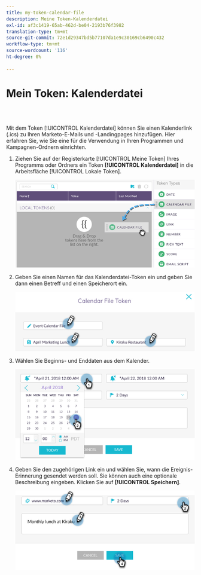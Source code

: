 ```yaml
---
title: my-token-calendar-file
description: Meine Token-Kalenderdatei
exl-id: af3c1419-65ab-462d-be04-2193b76f3982
translation-type: tm+mt
source-git-commit: 72e1d29347bd5b77107da1e9c30169cb6490c432
workflow-type: tm+mt
source-wordcount: '116'
ht-degree: 0%

---
```


# Mein Token: Kalenderdatei

<br> 

Mit dem Token [!UICONTROL Kalenderdatei] können Sie einen Kalenderlink (.ics) zu Ihren Marketo-E-Mails und -Landingpages hinzufügen. Hier erfahren Sie, wie Sie eine für die Verwendung in Ihren Programmen und Kampagnen-Ordnern einrichten.

1. Ziehen Sie auf der Registerkarte [!UICONTROL Meine Token] Ihres Programms oder Ordners ein Token **[!UICONTROL Kalenderdatei]** in die Arbeitsfläche [!UICONTROL Lokale Token].

   ![Bild eins](/help/sky/assets/my-tokens/my-token-calendar-file/my-token-calendar-file-1.jpg)

1. Geben Sie einen Namen für das Kalenderdatei-Token ein und geben Sie dann einen Betreff und einen Speicherort ein.

   ![Bild zwei](/help/sky/assets/my-tokens/my-token-calendar-file/my-token-calendar-file-2.jpg)

1. Wählen Sie Beginns- und Enddaten aus dem Kalender.

   ![Bild drei](/help/sky/assets/my-tokens/my-token-calendar-file/my-token-calendar-file-3.jpg)

1. Geben Sie den zugehörigen Link ein und wählen Sie, wann die Ereignis-Erinnerung gesendet werden soll. Sie können auch eine optionale Beschreibung eingeben. Klicken Sie auf **[!UICONTROL Speichern]**.

   ![Bild vier](/help/sky/assets/my-tokens/my-token-calendar-file/my-token-calendar-file-4.jpg)
